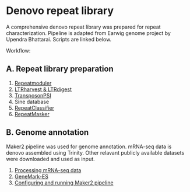 # Denovo repeat library
A comprehensive denovo repeat library was prepared for repeat characterization. Pipeline is adapted from Earwig genome project by Upendra Bhattarai. Scripts are linked below.

Workflow:

## A. Repeat library preparation
1. [Repeatmoduler](https://github.com/upendrabhattarai/Earwig_genome_project/blob/main/Denovo_repeat_library/Repeatmoduler.md)
2. [LTRharvest & LTRdigest](https://github.com/upendrabhattarai/Earwig_genome_project/blob/main/Denovo_repeat_library/LTRharvest%26LTRdigest.md)
3. [TransposonPSI](https://github.com/upendrabhattarai/Earwig_genome_project/blob/main/Denovo_repeat_library/TransposonPSI.md)
4. Sine database
5. [RepeatClassifier](https://github.com/upendrabhattarai/Earwig_genome_project/blob/main/Denovo_repeat_library/RepeatClassifier.md)
6. [RepeatMasker](https://github.com/upendrabhattarai/Earwig_genome_project/blob/main/Denovo_repeat_library/RepeatMasking.md)

   
## B. Genome annotation
Maker2 pipeline was used for genome annotation. mRNA-seq data is denovo assembled using Trinity. Other relavant publicly available datasets were downloaded and used as input.

1. [Processing mRNA-seq data](https://github.com/upendrabhattarai/Earwig_genome_project/blob/main/Genome_annotation/Processing_mRNA_seq_data.md)
2. [GeneMark-ES](https://github.com/upendrabhattarai/Earwig_genome_project/blob/main/Genome_annotation/GeneMark.md)
3. [Configuring and running Maker2 pipeline](https://github.com/upendrabhattarai/Earwig_genome_project/blob/main/Genome_annotation/maker_pipeline.md)
